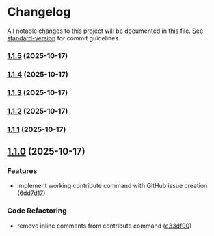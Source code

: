 # Changelog

All notable changes to this project will be documented in this file. See [standard-version](https://github.com/conventional-changelog/standard-version) for commit guidelines.

### [1.1.5](https://github.com/codewizwit/human-in-the-loop/compare/v1.1.4...v1.1.5) (2025-10-17)

### [1.1.4](https://github.com/codewizwit/human-in-the-loop/compare/v1.1.3...v1.1.4) (2025-10-17)

### [1.1.3](https://github.com/codewizwit/human-in-the-loop/compare/v1.1.2...v1.1.3) (2025-10-17)

### [1.1.2](https://github.com/codewizwit/human-in-the-loop/compare/v1.1.1...v1.1.2) (2025-10-17)

### [1.1.1](https://github.com/codewizwit/human-in-the-loop/compare/v1.1.0...v1.1.1) (2025-10-17)

## [1.1.0](https://github.com/codewizwit/human-in-the-loop/compare/v1.0.10...v1.1.0) (2025-10-17)

### Features

- implement working contribute command with GitHub issue creation ([6dd7d17](https://github.com/codewizwit/human-in-the-loop/commit/6dd7d179f5a1503137b74caa6ffdab038ea87ae6))

### Code Refactoring

- remove inline comments from contribute command ([e33df90](https://github.com/codewizwit/human-in-the-loop/commit/e33df9058b4cead6708d6d3e88767f7d8cb97861))
